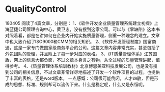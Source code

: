 # QualityControl
180405
阅读了4篇文章，分别是：
1、《软件开发企业质量管理系统建立初探》上海蓝捷公司管理咨询中心，黄卫忠，没有搜到这家公司。可以与《零缺陷》这本书对照着看，都是在讲如何在企业内开始实施质量管理，侧重一种理念的建立。文章中也大致介绍了ISO9000和CMM的相关知识。
2、《软件开发管理制度》国富商通，这是一家专门做国家级商务平台的公司。这篇文章内容非常充实，甚至包括了外包团队的管理，并且附上了每一步对应的表格。
3、《IT质量管理体系》江苏国盾，网上的信息大都负面，不过文章本身言之有物，从全过程的质量管理讲起，值得参考。
4、《质量管理体系培训教材》北京博思美亚科技发展公司，也是没有搜到公司的相关信息，不过文章非常详尽地描述了开发一个软件项目的过程。也提供了丰富的表格，还是word版本。
一点感慨：公司很可能倒闭，人才四散，但是形成的思想、标准、规则却可以流传下来。什么是稳定呢，什么又是永恒呢。
